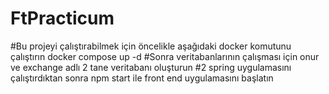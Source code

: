# FtPracticum
#Bu projeyi çalıştırabilmek için öncelikle aşağıdaki docker komutunu çalıştırın
docker compose up -d
#Sonra veritabanlarının çalışması için onur ve exchange adlı 2 tane veritabanı oluşturun
#2 spring uygulamasını çalıştırdıktan sonra npm start ile front end uygulamasını başlatın

